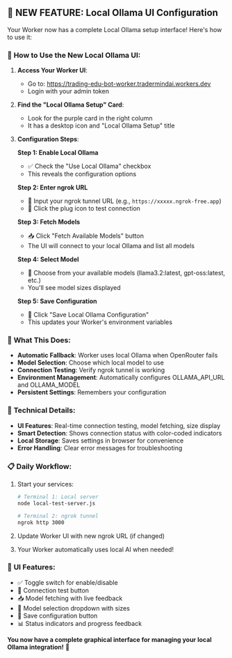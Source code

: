 ## 🎉 NEW FEATURE: Local Ollama UI Configuration

Your Worker now has a complete Local Ollama setup interface! Here's how to use it:

### 🚀 **How to Use the New Local Ollama UI:**

1. **Access Your Worker UI**:
   - Go to: https://trading-edu-bot-worker.tradermindai.workers.dev
   - Login with your admin token

2. **Find the "Local Ollama Setup" Card**:
   - Look for the purple card in the right column
   - It has a desktop icon and "Local Ollama Setup" title

3. **Configuration Steps**:
   
   **Step 1: Enable Local Ollama**
   - ✅ Check the "Use Local Ollama" checkbox
   - This reveals the configuration options

   **Step 2: Enter ngrok URL**
   - 📱 Input your ngrok tunnel URL (e.g., `https://xxxxx.ngrok-free.app`)
   - 🔌 Click the plug icon to test connection

   **Step 3: Fetch Models**
   - 📥 Click "Fetch Available Models" button
   - The UI will connect to your local Ollama and list all models

   **Step 4: Select Model**
   - 🧠 Choose from your available models (llama3.2:latest, gpt-oss:latest, etc.)
   - You'll see model sizes displayed

   **Step 5: Save Configuration**
   - 💾 Click "Save Local Ollama Configuration"
   - This updates your Worker's environment variables

### 🎯 **What This Does:**

- **Automatic Fallback**: Worker uses local Ollama when OpenRouter fails
- **Model Selection**: Choose which local model to use
- **Connection Testing**: Verify ngrok tunnel is working
- **Environment Management**: Automatically configures OLLAMA_API_URL and OLLAMA_MODEL
- **Persistent Settings**: Remembers your configuration

### 🔧 **Technical Details:**

- **UI Features**: Real-time connection testing, model fetching, size display
- **Smart Detection**: Shows connection status with color-coded indicators
- **Local Storage**: Saves settings in browser for convenience
- **Error Handling**: Clear error messages for troubleshooting

### 📋 **Daily Workflow:**

1. Start your services:
   ```bash
   # Terminal 1: Local server
   node local-test-server.js
   
   # Terminal 2: ngrok tunnel
   ngrok http 3000
   ```

2. Update Worker UI with new ngrok URL (if changed)
3. Your Worker automatically uses local AI when needed!

### 🎨 **UI Features:**
- ✅ Toggle switch for enable/disable
- 🔌 Connection test button
- 📥 Model fetching with live feedback
- 🧠 Model selection dropdown with sizes
- 💾 Save configuration button
- 📊 Status indicators and progress feedback

**You now have a complete graphical interface for managing your local Ollama integration!** 🚀